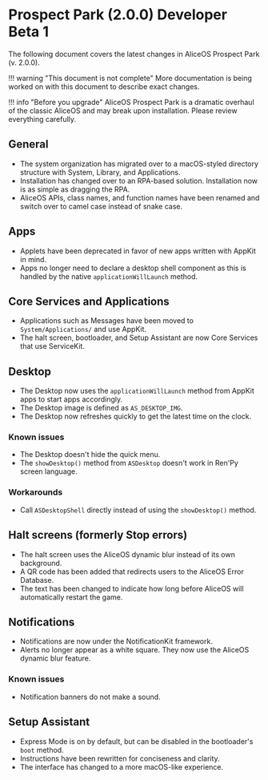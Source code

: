 #  Prospect Park (2.0.0) Developer Beta 1

The following document covers the latest changes in AliceOS Prospect Park (v. 2.0.0).

!!! warning "This document is not complete"
    More documentation is being worked on with this document to describe exact changes.

!!! info "Before you upgrade"
    AliceOS Prospect Park is a dramatic overhaul of the classic AliceOS and may break upon installation. Please review everything carefully.

## General

- The system organization has migrated over to a macOS-styled directory structure with System, Library, and Applications.
- Installation has changed over to an RPA-based solution. Installation now is as simple as dragging the RPA.
- AliceOS APIs, class names, and function names have been renamed and switch over to camel case instead of snake case.

## Apps

- Applets have been deprecated in favor of new apps written with AppKit in mind.
- Apps no longer need to declare a desktop shell component as this is handled by the native `applicationWillLaunch` method.

## Core Services and Applications

- Applications such as Messages have been moved to `System/Applications/` and use AppKit.
- The halt screen, bootloader, and Setup Assistant are now Core Services that use ServiceKit.

## Desktop

- The Desktop now uses the `applicationWillLaunch` method from AppKit apps to start apps accordingly.
- The Desktop image is defined as `AS_DESKTOP_IMG`.
- The Desktop now refreshes quickly to get the latest time on the clock.

### Known issues

- The Desktop doesn't hide the quick menu.
- The `showDesktop()` method from `ASDesktop` doesn't work in Ren'Py screen language.

### Workarounds

- Call `ASDesktopShell` directly instead of using the `showDesktop()` method.

## Halt screens (formerly Stop errors)

- The halt screen uses the AliceOS dynamic blur instead of its own background.
- A QR code has been added that redirects users to the AliceOS Error Database.
- The text has been changed to indicate how long before AliceOS will automatically restart the game.

## Notifications

- Notifications are now under the NotificationKit framework.
- Alerts no longer appear as a white square. They now use the AliceOS dynamic blur feature.

### Known issues

- Notification banners do not make a sound.

## Setup Assistant

- Express Mode is on by default, but can be disabled in the bootloader's `boot` method.
- Instructions have been rewritten for conciseness and clarity.
- The interface has changed to a more macOS-like experience.
